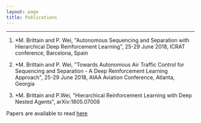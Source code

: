 ```yaml
---
layout: page
title: Publications
---
```



----

1. *M. Brittain and P. Wei, "Autonomous Sequencing and Separation with Hierarchical Deep Reinforcement Learning", 25-29 June 2018, ICRAT conference, Barcelona, Spain

 
2. *M. Brittain and P. Wei, "Towards Autonomous Air Traffic Control for Sequencing and Separation - A Deep Reinforcement Learning Approach", 25-29 June 2018, AIAA Aviation Conference, Atlanta,  Georgia
 
3. *M. Brittain and P.Wei, "Hierarchical Reinforcement Learning with Deep Nested Agents", arXiv:1805.07008

 
Papers are available to read [here](https://www.researchgate.net/profile/Marc_Brittain)
